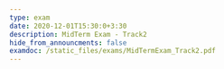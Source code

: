 ```yaml
---
type: exam
date: 2020-12-01T15:30:0+3:30
description: MidTerm Exam - Track2
hide_from_announcments: false
examdoc: /static_files/exams/MidTermExam_Track2.pdf
---
```



